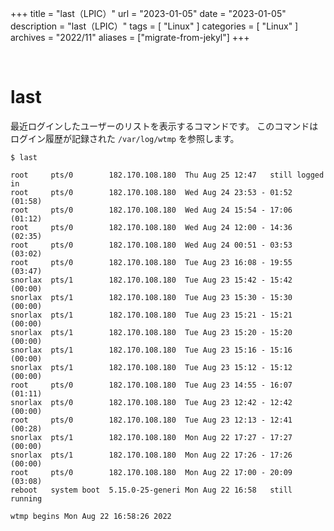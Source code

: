 +++
title = "last（LPIC）"
url = "2023-01-05"
date = "2023-01-05"
description = "last（LPIC）"
tags = [
  "Linux"
]
categories = [
  "Linux"
]
archives = "2022/11"
aliases = ["migrate-from-jekyl"]
+++

<br>

# last

最近ログインしたユーザーのリストを表示するコマンドです。
このコマンドはログイン履歴が記録された `/var/log/wtmp` を参照します。

```
$ last
```

```
root     pts/0        182.170.108.180  Thu Aug 25 12:47   still logged in
root     pts/0        182.170.108.180  Wed Aug 24 23:53 - 01:52  (01:58)
root     pts/0        182.170.108.180  Wed Aug 24 15:54 - 17:06  (01:12)
root     pts/0        182.170.108.180  Wed Aug 24 12:00 - 14:36  (02:35)
root     pts/0        182.170.108.180  Wed Aug 24 00:51 - 03:53  (03:02)
root     pts/0        182.170.108.180  Tue Aug 23 16:08 - 19:55  (03:47)
snorlax  pts/1        182.170.108.180  Tue Aug 23 15:42 - 15:42  (00:00)
snorlax  pts/1        182.170.108.180  Tue Aug 23 15:30 - 15:30  (00:00)
snorlax  pts/1        182.170.108.180  Tue Aug 23 15:21 - 15:21  (00:00)
snorlax  pts/1        182.170.108.180  Tue Aug 23 15:20 - 15:20  (00:00)
snorlax  pts/1        182.170.108.180  Tue Aug 23 15:16 - 15:16  (00:00)
snorlax  pts/1        182.170.108.180  Tue Aug 23 15:12 - 15:12  (00:00)
root     pts/0        182.170.108.180  Tue Aug 23 14:55 - 16:07  (01:11)
snorlax  pts/0        182.170.108.180  Tue Aug 23 12:42 - 12:42  (00:00)
root     pts/0        182.170.108.180  Tue Aug 23 12:13 - 12:41  (00:28)
snorlax  pts/1        182.170.108.180  Mon Aug 22 17:27 - 17:27  (00:00)
snorlax  pts/1        182.170.108.180  Mon Aug 22 17:26 - 17:26  (00:00)
root     pts/0        182.170.108.180  Mon Aug 22 17:00 - 20:09  (03:08)
reboot   system boot  5.15.0-25-generi Mon Aug 22 16:58   still running

wtmp begins Mon Aug 22 16:58:26 2022
```
